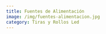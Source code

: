 ```yaml
---
title: Fuentes de Alimentación
image: /img/fuentes-alimentacion.jpg
category: Tiras y Rollos Led
---
```


